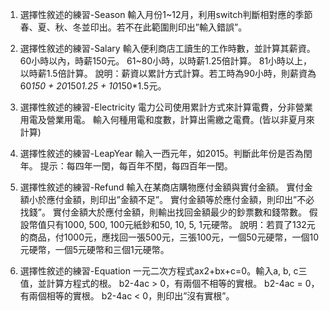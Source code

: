 1.	選擇性敘述的練習-Season
輸入月份1~12月，利用switch判斷相對應的季節春、夏、秋、冬並印出。若不在此範圍則印出”輸入錯誤”。

2.	選擇性敘述的練習-Salary
輸入便利商店工讀生的工作時數，並計算其薪資。
60小時以內，時薪150元。
61~80小時，以時薪1.25倍計算。
81小時以上，以時薪1.5倍計算。
說明：薪資以累計方式計算。若工時為90小時，則薪資為60*150 + 20*150*1.25 + 10*150*1.5元。

3.	選擇性敘述的練習-Electricity
電力公司使用累計方式來計算電費，分非營業用電及營業用電。
輸入何種用電和度數，計算出需繳之電費。(皆以非夏月來計算)

 
    
4.	選擇性敘述的練習-LeapYear
輸入一西元年，如2015。判斷此年份是否為閏年。
提示：每四年一閏，每百年不閏，每四百年一閏。

5.	選擇性敘述的練習-Refund
輸入在某商店購物應付金額與實付金額。
實付金額小於應付金額，則印出”金額不足”。
實付金額等於應付金額，則印出”不必找錢”。
實付金額大於應付金額，則輸出找回金額最少的鈔票數和錢幣數。
假設幣值只有1000, 500, 100元紙鈔和50, 10, 5, 1元硬幣。
說明：若買了132元的商品，付1000元，應找回一張500元，三張100元，一個50元硬幣，一個10元硬幣，一個5元硬幣和三個1元硬幣。

6.	選擇性敘述的練習-Equation
一元二次方程式ax2+bx+c=0。輸入a, b, c三值，並計算方程式的根。
b2-4ac > 0，有兩個不相等的實根。
b2-4ac = 0，有兩個相等的實根。
b2-4ac < 0，則印出”沒有實根”。

